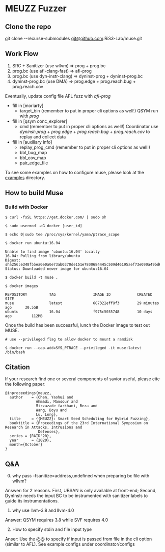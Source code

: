 # MEUZZ Fuzzer 

## Clone the repo

git clone --recurse-submodules git@github.com:RiS3-Lab/muse.git


## Work Flow

1. SRC + Sanitizer (use wllvm) => prog + prog.bc
2. prog.bc (use afl-clang-fast) => afl-prog
3. prog.bc (use dyn-instr-clang) => dyninst-prog + dyninst-prog.bc
4. dyninst-prog.bc (use DMA) => prog.edge + prog.reach.bug + prog.reach.cov

Eventually, update config file 
AFL fuzz with *afl-prog*
- fill in [moriarty]
    - target_bin (remember to put in proper cli options as well!)
QSYM run with *prog*
- fill in [qsym conc_explorer]
    - cmd (remember to put in proper cli options as well!)
Coordinator use *dyninst-prog* + *prog.edge* + *prog.reach.bug* + *prog.reach.cov* to replay and collect data
- fill in [auxiliary info]
    - replay_prog_cmd (remember to put in proper cli options as well!)
    - bbl_bug_map
    - bbl_cov_map
    - pair_edge_file


To see some examples on how to configure muse, please look at the [examples](./examples) directory.

## How to build Muse

### Build with Docker
```
$ curl -fsSL https://get.docker.com/ | sudo sh

$ sudo usermod -aG docker [user_id]

$ echo 0|sudo tee /proc/sys/kernel/yama/ptrace_scope

$ docker run ubuntu:16.04

Unable to find image 'ubuntu:16.04' locally
16.04: Pulling from library/ubuntu
Digest: sha256:e348fbbea0e0a0e73ab0370de151e7800684445c509d46195aef73e090a49bd6
Status: Downloaded newer image for ubuntu:16.04

$ docker build -t muse .

$ docker images

REPOSITORY          TAG                 IMAGE ID            CREATED             SIZE
muse                latest              687322eff8f3        29 minutes ago      30.5GB
ubuntu              16.04               f975c5035748        10 days ago         112MB

```
Once the build has been successful, lunch the Docker image 
to test out MUSE.


```
# use --privileged flag to allow docker to mount a ramdisk

$ docker run --cap-add=SYS_PTRACE --privileged -it muse:latest /bin/bash
```

## Citation
If your research find one or several components of savior useful, please cite the following paper:
```
@inproceedings{meuzz,
  author    = {Chen, Yaohui and
              Ahmadi, Mansour and
              Mirzazade farkhani, Reza and
              Wang, Boyu and
              Lu, Long},
  title     = {{MEUZZ}: Smart Seed Scheduling for Hybrid Fuzzing},
  booktitle = {Proceedings of the 23rd International Symposium on Research in Attacks, Intrusions and
               Defenses},
  series = {RAID'20},
  year      = {2020},
  month={October}
}
```


## Q&A

0. why pass -fsanitize=address,undefined when preparing bc file with wllvm?

Answer: for 2 reasons. First, UBSAN is only available at front-end; Second, DynInstr needs the input BC to be instrumented with sanitizer labels to guide its instrumentations.

1. why use llvm-3.8 and llvm-4.0

Answer: QSYM requires 3.8 while SVF requires 4.0

2. How to specify stdin and file input type

Anser: Use the @@ to specify if input is passed from file in the cli option (similar to AFL). See example configs under coordinator/configs 

